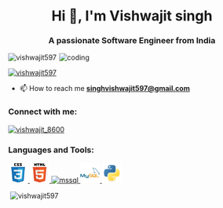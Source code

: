 <h1 align="center">Hi 👋, I'm Vishwajit singh</h1>
<h3 align="center">A passionate Software Engineer from India</h3>

<img align="right" alt="coding" width="400" src="https://www.bing.com/th/id/OGC.81178b47a8598f0c81c4799f2cdd4057?pid=1.7&rurl=https%3a%2f%2fcdn.dribbble.com%2fusers%2f2131993%2fscreenshots%2f4948736%2fthoughtworks-gif_dribbble.gif&ehk=NNfOMQ6dfiA3eWWZAhI73QT3tX1lMjqFSSH4bXYrTAo%3d">

<p align="left"> <img src="https://komarev.com/ghpvc/?username=vishwajit597&label=Profile%20views&color=0e75b6&style=flat" alt="vishwajit597" /> </p>

<p align="left"> <a href="https://github.com/ryo-ma/github-profile-trophy"><img src="https://github-profile-trophy.vercel.app/?username=vishwajit597" alt="vishwajit597" /></a> </p>

- 📫 How to reach me **singhvishwajit597@gmail.com**

<h3 align="left">Connect with me:</h3>
<p align="left">
<a href="https://instagram.com/vishwajit_8600" target="blank"><img align="center" src="https://raw.githubusercontent.com/rahuldkjain/github-profile-readme-generator/master/src/images/icons/Social/instagram.svg" alt="vishwajit_8600" height="30" width="40" /></a>
</p>

<h3 align="left">Languages and Tools:</h3>
<p align="left"> <a href="https://www.w3schools.com/css/" target="_blank" rel="noreferrer"> <img src="https://raw.githubusercontent.com/devicons/devicon/master/icons/css3/css3-original-wordmark.svg" alt="css3" width="40" height="40"/> </a> <a href="https://www.w3.org/html/" target="_blank" rel="noreferrer"> <img src="https://raw.githubusercontent.com/devicons/devicon/master/icons/html5/html5-original-wordmark.svg" alt="html5" width="40" height="40"/> </a> <a href="https://www.microsoft.com/en-us/sql-server" target="_blank" rel="noreferrer"> <img src="https://www.svgrepo.com/show/303229/microsoft-sql-server-logo.svg" alt="mssql" width="40" height="40"/> </a> <a href="https://www.mysql.com/" target="_blank" rel="noreferrer"> <img src="https://raw.githubusercontent.com/devicons/devicon/master/icons/mysql/mysql-original-wordmark.svg" alt="mysql" width="40" height="40"/> </a> <a href="https://www.python.org" target="_blank" rel="noreferrer"> <img src="https://raw.githubusercontent.com/devicons/devicon/master/icons/python/python-original.svg" alt="python" width="40" height="40"/> </a> </p>

<p>&nbsp;<img align="center" src="https://github-readme-stats.vercel.app/api?username=vishwajit597&show_icons=true&locale=en" alt="vishwajit597" /></p>
